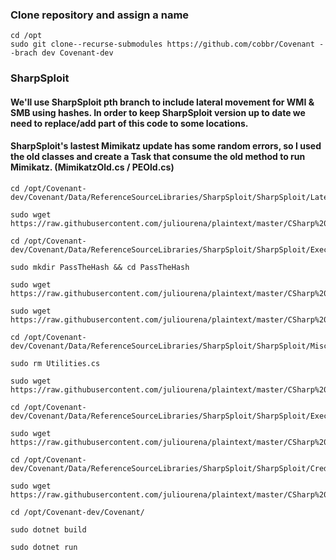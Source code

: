 ### Clone repository and assign a name
```
cd /opt
sudo git clone--recurse-submodules https://github.com/cobbr/Covenant --brach dev Covenant-dev
```
### SharpSploit 
#### We'll use SharpSploit pth branch to include lateral movement for WMI & SMB using hashes. In order to keep SharpSploit version up to date we need to replace/add part of this code to some locations.

#### SharpSploit's lastest Mimikatz update has some random errors, so I used the old classes and create a Task that consume the old method to run Mimikatz. (MimikatzOld.cs / PEOld.cs)

```
cd /opt/Covenant-dev/Covenant/Data/ReferenceSourceLibraries/SharpSploit/SharpSploit/LateralMovement/

sudo wget https://raw.githubusercontent.com/juliourena/plaintext/master/CSharp%20Tools/Covenant/SharpSploit/PassTheHash.cs

cd /opt/Covenant-dev/Covenant/Data/ReferenceSourceLibraries/SharpSploit/SharpSploit/Execution/

sudo mkdir PassTheHash && cd PassTheHash

sudo wget https://raw.githubusercontent.com/juliourena/plaintext/master/CSharp%20Tools/Covenant/SharpSploit/PassTheHash/WMIExec.cs

sudo wget https://raw.githubusercontent.com/juliourena/plaintext/master/CSharp%20Tools/Covenant/SharpSploit/PassTheHash/SMBExec.cs

cd /opt/Covenant-dev/Covenant/Data/ReferenceSourceLibraries/SharpSploit/SharpSploit/Misc/

sudo rm Utilities.cs

sudo wget https://raw.githubusercontent.com/juliourena/plaintext/master/CSharp%20Tools/Covenant/SharpSploit/Utilities.cs

cd /opt/Covenant-dev/Covenant/Data/ReferenceSourceLibraries/SharpSploit/SharpSploit/Execution/

sudo wget https://raw.githubusercontent.com/juliourena/plaintext/master/CSharp%20Tools/Covenant/SharpSploit/PEOld.cs

cd /opt/Covenant-dev/Covenant/Data/ReferenceSourceLibraries/SharpSploit/SharpSploit/Credentials/

sudo wget https://raw.githubusercontent.com/juliourena/plaintext/master/CSharp%20Tools/Covenant/SharpSploit/MimikatzOld.cs

cd /opt/Covenant-dev/Covenant/ 

sudo dotnet build 

sudo dotnet run
```
